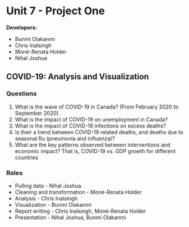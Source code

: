 # Unit 7 - Project One

**Developers:** 

* Bunmi Olakanmi
* Chris Inalsingh
* Moné-Renata Holder
* Nihal Joshua



## COVID-19: Analysis and Visualization


### Questions

1.	What is the wave of COVID-19 in Canada? (From February 2020 to September 2020).
2.	What is the impact of COVID-19 on unemployment in Canada?
3.	What is the impact of COVID-19 infections on excess deaths? 
4.	Is their a trend between COVID-19 related deaths, and deaths due to seasonal flu (pneumonia and influenza)?
5.	What are the key patterns observed between interventions and economic impact? That is, COVID-19 vs. GDP growth for different countries
	
### Roles

*	Pulling data - Nihal Joshua
*	Cleaning and transformation - Moné-Renata Holder
*	Analysis - Chris Inalsingh
*	Visualization - Bunmi Olakanmi
*	Report writing - Chris Inalsingh, Moné-Renata Holder
*	Presentation - Nihal Joshua, Bunmi Olakanmi
